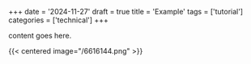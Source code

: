 +++
date = '2024-11-27'
draft = true
title = 'Example'
tags = ['tutorial']
categories = ['technical']
+++

content goes here.

{{< centered image="/6616144.png" >}}
